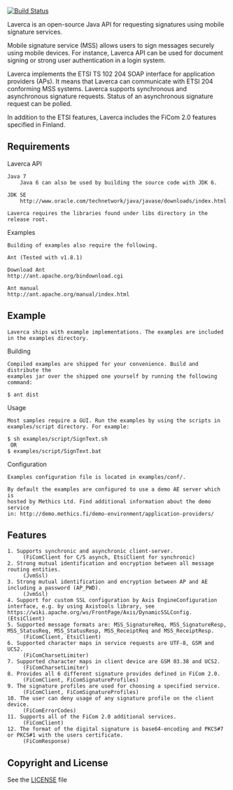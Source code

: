 [![Build Status](https://api.travis-ci.org/laverca/laverca.png)](https://travis-ci.org/laverca/laverca)

Laverca is an open-source Java API for requesting signatures using mobile 
signature services.

Mobile signature service (MSS) allows users to sign messages securely using 
mobile devices. For instance, Laverca API can be used for document signing
or strong user authentication in a login system.

Laverca implements the ETSI TS 102 204 SOAP interface for application providers 
(APs). It means that Laverca can communicate with ETSI 204 conforming MSS 
systems. Laverca supports synchronous and asynchronous signature requests. 
Status of an asynchronous signature request can be polled.

In addition to the ETSI features, Laverca includes the FiCom 2.0 features 
specified in Finland.


## Requirements

  Laverca API

    Java 7
        Java 6 can also be used by building the source code with JDK 6. 

    JDK SE
        http://www.oracle.com/technetwork/java/javase/downloads/index.html

    Laverca requires the libraries found under libs directory in the release root.


  Examples
  
    Building of examples also require the following.
  
    Ant (Tested with v1.8.1)

    Download Ant
    http://ant.apache.org/bindownload.cgi

    Ant manual
    http://ant.apache.org/manual/index.html


## Example

    Laverca ships with example implementations. The examples are included 
    in the examples directory.


  Building

    Compiled examples are shipped for your convenience. Build and distribute the 
    examples jar over the shipped one yourself by running the following command:

    $ ant dist


  Usage
    
    Most samples require a GUI. Run the examples by using the scripts in 
    examples/script directory. For example:
    
    $ sh examples/script/SignText.sh
     OR
    $ examples/script/SignText.bat
    

  Configuration

    Examples configuration file is located in examples/conf/.

    By default the examples are configured to use a demo AE server which is 
    hosted by Methics Ltd. Find additional information about the demo service
    in: http://demo.methics.fi/demo-environment/application-providers/

        
## Features

    1. Supports synchronic and asynchronic client-server.
         (FiComClient for C/S asynch, EtsiClient for synchronic)
    2. Strong mutual identification and encryption between all message routing entities.
         (JvmSsl)
    3. Strong mutual identification and encryption between AP and AE including a password (AP_PWD).
         (JvmSsl)
    4. Support for custom SSL configuration by Axis EngineConfiguration interface, e.g. by using Axistools library, see  https://wiki.apache.org/ws/FrontPage/Axis/DynamicSSLConfig. (EtsiClient)
    5. Supported message formats are: MSS_SignatureReq, MSS_SignatureResp, MSS_StatusReq, MSS_StatusResp, MSS_ReceiptReq and MSS_ReceiptResp.
         (FiComClient, EtsiClient)
    6. Supported character maps in service requests are UTF-8, GSM and UCS2.
         (FiComCharsetLimiter)
    7. Supported character maps in client device are GSM 03.38 and UCS2.
         (FiComCharsetLimiter)
    8. Provides all 6 different signature provides defined in FiCom 2.0.
         (FiComClient, FiComSignatureProfiles)
    9. The signature profiles are used for choosing a specified service.
         (FiComClient, FiComSignatureProfiles)
    10. The user can deny usage of any signature profile on the client device.
         (FiComErrorCodes)
    11. Supports all of the FiCom 2.0 additional services.
         (FiComClient)
    12. The format of the digital signature is base64-encoding and PKCS#7 or PKCS#1 with the users certificate.
         (FiComResponse)



## Copyright and License

See the [LICENSE](https://github.com/laverca/laverca/blob/master/LICENSE) file

